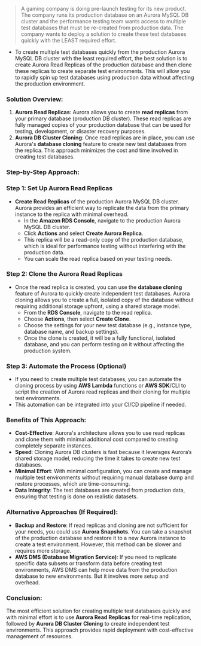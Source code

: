 > A gaming company is doing pre-launch testing for its new product. The company runs its production database on an Aurora MySQL DB cluster and the performance testing team wants access to multiple test databases that must be re-created from production data. The company wants to deploy a solution to create these test databases quickly with the LEAST required effort.

- To create multiple test databases quickly from the production Aurora MySQL DB cluster with the least required effort, the best solution is to create Aurora Read Replicas of the production database and then clone these replicas to create separate test environments. This will allow you to rapidly spin up test databases using production data without affecting the production environment.

### **Solution Overview**:

1. **Aurora Read Replicas**: Aurora allows you to create **read replicas** from your primary database (production DB cluster). These read replicas are fully managed copies of your production database that can be used for testing, development, or disaster recovery purposes.
2. **Aurora DB Cluster Cloning**: Once read replicas are in place, you can use Aurora's **database cloning** feature to create new test databases from the replica. This approach minimizes the cost and time involved in creating test databases.

### **Step-by-Step Approach**:

### **Step 1: Set Up Aurora Read Replicas**

- **Create Read Replicas** of the production Aurora MySQL DB cluster. Aurora provides an efficient way to replicate the data from the primary instance to the replica with minimal overhead.
    - In the **Amazon RDS Console**, navigate to the production Aurora MySQL DB cluster.
    - Click **Actions** and select **Create Aurora Replica**.
    - This replica will be a read-only copy of the production database, which is ideal for performance testing without interfering with the production data.
    - You can scale the read replica based on your testing needs.

### **Step 2: Clone the Aurora Read Replicas**

- Once the read replica is created, you can use the **database cloning** feature of Aurora to quickly create independent test databases. Aurora cloning allows you to create a full, isolated copy of the database without requiring additional storage upfront, using a shared storage model.
    - From the **RDS Console**, navigate to the read replica.
    - Choose **Actions**, then select **Create Clone**.
    - Choose the settings for your new test database (e.g., instance type, database name, and backup settings).
    - Once the clone is created, it will be a fully functional, isolated database, and you can perform testing on it without affecting the production system.

### **Step 3: Automate the Process (Optional)**

- If you need to create multiple test databases, you can automate the cloning process by using **AWS Lambda** functions or **AWS SDK**/CLI to script the creation of Aurora read replicas and their cloning for multiple test environments.
- This automation can be integrated into your CI/CD pipeline if needed.

### **Benefits of This Approach**:

- **Cost-Effective**: Aurora's architecture allows you to use read replicas and clone them with minimal additional cost compared to creating completely separate instances.
- **Speed**: Cloning Aurora DB clusters is fast because it leverages Aurora’s shared storage model, reducing the time it takes to create new test databases.
- **Minimal Effort**: With minimal configuration, you can create and manage multiple test environments without requiring manual database dump and restore processes, which are time-consuming.
- **Data Integrity**: The test databases are created from production data, ensuring that testing is done on realistic datasets.

### **Alternative Approaches (If Required)**:

- **Backup and Restore**: If read replicas and cloning are not sufficient for your needs, you could use **Aurora Snapshots**. You can take a snapshot of the production database and restore it to a new Aurora instance to create a test environment. However, this method can be slower and requires more storage.
- **AWS DMS (Database Migration Service)**: If you need to replicate specific data subsets or transform data before creating test environments, AWS DMS can help move data from the production database to new environments. But it involves more setup and overhead.

### **Conclusion**:

The most efficient solution for creating multiple test databases quickly and with minimal effort is to use **Aurora Read Replicas** for real-time replication, followed by **Aurora DB Cluster Cloning** to create independent test environments. This approach provides rapid deployment with cost-effective management of resources.